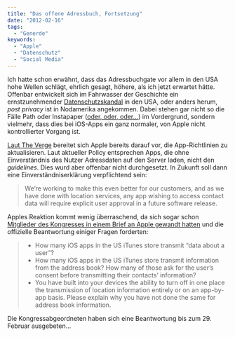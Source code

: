 ```yaml
---
title: "Das offene Adressbuch, Fortsetzung"
date: "2012-02-16"
tags:
  - "Generde"
keywords:
  - "Apple"
  - "Datenschutz"
  - "Social Media"
---
```


Ich hatte schon erwähnt, dass das Adressbuchgate vor allem in den USA hohe Wellen schlägt, ehrlich gesagt, höhere, als ich jetzt erwartet hätte. Offenbar entwickelt sich im Fahrwasser der Geschichte ein ernstzunehmender [Datenschutzskandal](http://scripting.com/stories/2012/02/13/howIndustriesReactToCrises.html) in den USA, oder anders herum, _post privacy_ ist in Nodamerika angekommen. Dabei stehen gar nicht so die Fälle Path oder Instapaper ([oder, oder, oder…](http://www.theverge.com/2012/2/14/2798008/ios-apps-and-the-address-book-what-you-need-to-know)) im Vordergrund, sondern vielmehr, dass dies bei iOS-Apps ein ganz normaler, von Apple nicht kontrollierter Vorgang ist.

[Laut The Verge](http://www.theverge.com/2012/2/15/2800338/ios-explicit-permission-address-book-update) bereitet sich Apple bereits darauf vor, die App-Richtlinien zu aktualisieren. Laut aktueller Policy entsprechen Apps, die ohne Einverständnis des Nutzer Adressdaten auf den Server laden, nicht den _guidelines_. Dies wurd aber offenbar nicht durchgesetzt. In Zukunft soll dann eine Einverständniserklärung verpflichtend sein:

> We’re working to make this even better for our customers, and as we have done with location services, any app wishing to access contact data will require explicit user approval in a future software release.

Apples Reaktion kommt wenig überraschend, da sich sogar schon [Mitglieder des Kongresses in einem Brief an Apple gewandt hatten](http://www.theverge.com/2012/2/15/2799991/congress-interrogates-apple-ios-address-book-privacy-app-path) und die offizielle Beantwortung einiger Fragen forderten:

> - How many iOS apps in the US iTunes store transmit “data about a user”?
> - How many iOS apps in the US iTunes store transmit information from the address book? How many of those ask for the user’s consent before transmitting their contacts’ information?
> - You have built into your devices the ability to turn off in one place the transmission of location information entirely or on an app-by-app basis. Please explain why you have not done the same for address book information.

Die Kongressabgeordneten haben sich eine Beantwortung bis zum 29. Februar ausgebeten…
